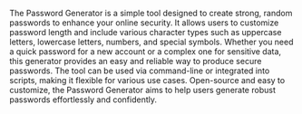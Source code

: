 

The Password Generator is a simple tool designed to create strong, random passwords to enhance your online security. It allows users to customize password length and include various character types such as uppercase letters, lowercase letters, numbers, and special symbols. Whether you need a quick password for a new account or a complex one for sensitive data, this generator provides an easy and reliable way to produce secure passwords. The tool can be used via command-line or integrated into scripts, making it flexible for various use cases. Open-source and easy to customize, the Password Generator aims to help users generate robust passwords effortlessly and confidently.

